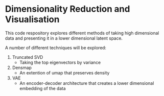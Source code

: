 # Dimensionality Reduction and Visualisation

This code respository explores different methods of taking high dimensional data and presenting it in a lower dimensional latent space.

A number of different techniques will be explored:
1. Truncated SVD
    * Taking the top eigenvectors by variance
2. Densmap
    * An extention of umap that preserves density
3. VAE
    * An encoder-decoder architecture that creates a lower dimensional embedding of the data